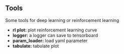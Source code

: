 ## Tools

Some tools for deep learning or reinforcement learning

* **rl plot:** plot reinforcement learning curve
* **logger:** a logger can save to tensorboard
* **param_loader:** load yaml parameter
* **tabulate:** tabulate plot
